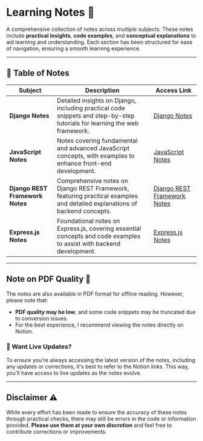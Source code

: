 # Learning Notes 📘

A comprehensive collection of notes across multiple subjects. These notes include **practical insights**, **code examples**, and **conceptual explanations** to aid learning and understanding. Each section has been structured for ease of navigation, ensuring a smooth learning experience.

---

## 📑 Table of Notes

| **Subject**                       | **Description**                                                                                                         | **Access Link**                                                                                                              |
|-----------------------------------|-------------------------------------------------------------------------------------------------------------------------|------------------------------------------------------------------------------------------------------------------------------|
| **Django Notes**                  | Detailed insights on Django, including practical code snippets and step-by-step tutorials for learning the web framework. | [Django Notes](https://www.notion.so/Django-134a69a1e0b780e58d39c4619d322795?pvs=4)                                          |
| **JavaScript Notes**              | Notes covering fundamental and advanced JavaScript concepts, with examples to enhance front-end development.             | [JavaScript Notes](https://www.notion.so/Java-Script-fffa69a1e0b781e993a9ea6c66c83607?pvs=4)                                 |
| **Django REST Framework Notes**   | Comprehensive notes on Django REST Framework, featuring practical examples and detailed explanations of backend concepts. | [Django REST Framework Notes](https://www.notion.so/Django-REST-Framework-fffa69a1e0b78152ac74f9e0ac66e7b5?pvs=4)            |
| **Express.js Notes**              | Foundational notes on Express.js, covering essential concepts and code examples to assist with backend development.     | [Express.js Notes](https://www.notion.so/Express-Js-fffa69a1e0b781e0874ff18d8635c98d?pvs=4)                                  |

---

## Note on PDF Quality 📄

The notes are also available in PDF format for offline reading. However, please note that:
- **PDF quality may be low**, and some code snippets may be truncated due to conversion issues.
- For the best experience, I recommend viewing the notes directly on Notion.

### 📡 Want Live Updates?
To ensure you're always accessing the latest version of the notes, including any updates or corrections, it's best to refer to the Notion links. This way, you'll have access to live updates as the notes evolve.

---

## Disclaimer ⚠️

While every effort has been made to ensure the accuracy of these notes through practical checks, there may still be errors in the code or information provided. **Please use them at your own discretion** and feel free to contribute corrections or improvements.
